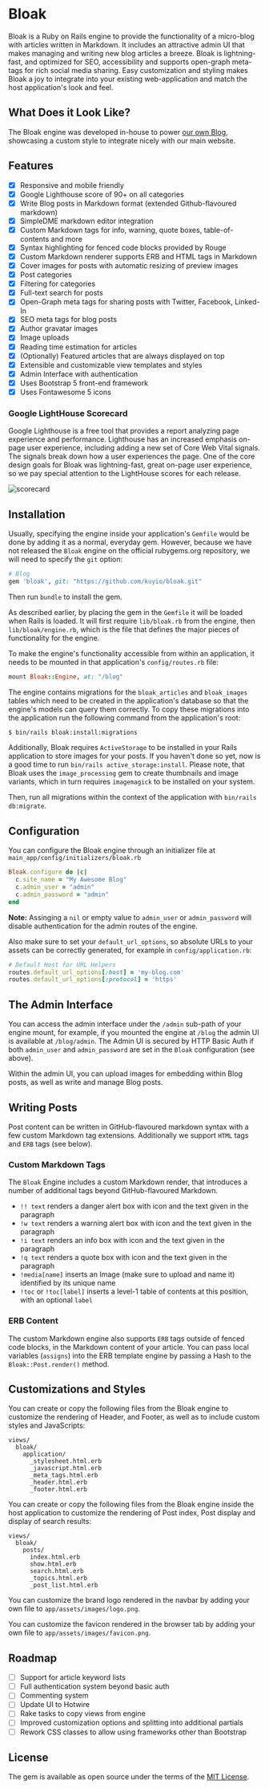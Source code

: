 # Bloak

Bloak is a Ruby on Rails engine to provide the functionality of a micro-blog with articles written in Markdown. It includes an attractive admin UI that makes managing and writing new blog articles a breeze. Bloak is lightning-fast, and optimized for SEO, accessibility and supports open-graph meta-tags for rich social media sharing. Easy customization and styling makes Bloak a joy to integrate into your existing web-application and match the host application's look and feel.

## What Does it Look Like?

The Bloak engine was developed in-house to power [our own Blog](https://kuy.io/blog), showcasing a custom style to integrate nicely with our main website.

## Features

- [x] Responsive and mobile friendly
- [x] Google Lighthouse score of 90+ on all categories
- [x] Write Blog posts in Markdown format (extended Github-flavoured markdown)
- [x] SimpleDME markdown editor integration
- [x] Custom Markdown tags for info, warning, quote boxes, table-of-contents and more
- [x] Syntax highlighting for fenced code blocks provided by Rouge
- [x] Custom Markdown renderer supports ERB and HTML tags in Markdown
- [x] Cover images for posts with automatic resizing of preview images
- [x] Post categories
- [x] Filtering for categories
- [x] Full-text search for posts
- [x] Open-Graph meta tags for sharing posts with Twitter, Facebook, Linked-In
- [x] SEO meta tags for blog posts
- [x] Author gravatar images
- [x] Image uploads
- [x] Reading time estimation for articles
- [x] (Optionally) Featured articles that are always displayed on top
- [x] Extensible and customizable view templates and styles
- [x] Admin Interface with authentication
- [x] Uses Bootstrap 5 front-end framework
- [x] Uses Fontawesome 5 icons

### Google LightHouse Scorecard

Google Lighthouse is a free tool that provides a report analyzing page experience and performance. Lighthouse has an increased emphasis on-page user experience, including adding a new set of Core Web Vital signals. The signals break down how a user experiences the page. One of the core design goals for Bloak was lightning-fast, great on-page user experience, so we pay special attention to the LightHouse scores for each release.

![scorecard](docs/bloak_lighthouse_score.png)

## Installation

Usually, specifying the engine inside your application's `Gemfile` would be done by adding it as a normal, everyday gem. However, because we have not released the `Bloak` engine on the official rubygems.org repository, we will need to specify the `git` option:

```ruby
# Blog
gem 'bloak', git: "https://github.com/kuyio/bloak.git"
```

Then run `bundle` to install the gem.

As described earlier, by placing the gem in the `Gemfile` it will be loaded when Rails is loaded. It will first require `lib/bloak.rb` from the engine, then `lib/bloak/engine.rb`, which is the file that defines the major pieces of functionality for the engine.

To make the engine's functionality accessible from within an application, it needs to be mounted in that application's `config/routes.rb` file:

```ruby
mount Bloak::Engine, at: "/blog"
```

The engine contains migrations for the `bloak_articles` and `bloak_images` tables which need to be created in the application's database so that the engine's models can query them correctly. To copy these migrations into the application run the following command from the application's root:

```sh
$ bin/rails bloak:install:migrations
```

Additionally, Bloak requires `ActiveStorage` to be installed in your Rails application to store images for your posts. If you haven't done so yet, now is a good time to run `bin/rails active_storage:install`. Please note, that Bloak uses the `image_processing` gem to create thumbnails and image variants, which in turn requires `imagemagick` to be installed on your system.

Then, run all migrations within the context of the application with `bin/rails db:migrate`.

## Configuration

You can configure the Bloak engine through an initializer file at `main_app/config/initializers/bloak.rb`

```ruby
Bloak.configure do |c|
  c.site_name = "My Awesome Blog"
  c.admin_user = "admin"
  c.admin_password = "admin"
end
```

**Note:** Assinging a `nil` or empty value to `admin_user` or `admin_password` will disable authentication for the admin routes of the engine.

Also make sure to set your `default_url_options`, so absolute URLs to your assets can be correctly generated, for example in `config/application.rb`:

```ruby
# Default Host for URL Helpers
routes.default_url_options[:host] = 'my-blog.com'
routes.default_url_options[:protocol] = 'https'
```

## The Admin Interface

You can access the admin interface under the `/admin` sub-path of your engine mount, for example, if you mounted the engine at `/blog` the admin UI is available at `/blog/admin`. The Admin UI is secured by HTTP Basic Auth if both `admin_user` and `admin_password` are set in the `Bloak` configuration (see above).

Within the admin UI, you can upload images for embedding within Blog posts, as well as write and manage Blog posts.

## Writing Posts

Post content can be written in GitHub-flavoured markdown syntax with a few custom Markdown tag extensions. Additionally we support `HTML` tags and `ERB` tags (see below).

### Custom Markdown Tags

The `Bloak` Engine includes a custom Markdown render, that introduces a number of additional tags beyond GitHub-flavoured Markdown.

- `!! text` renders a danger alert box with icon and the text given in the paragraph
- `!w text` renders a warning alert box with icon and the text given in the paragraph
- `!i text` renders an info box with icon and the text given in the paragraph
- `!q text` renders a quote box with icon and the text given in the paragraph
- `!media[name]` inserts an Image (make sure to upload and name it) identified by its unique name
- `!toc` or `!toc[label]` inserts a level-1 table of contents at this position, with an optional `label`

### ERB Content

The custom Markdown engine also supports `ERB` tags outside of fenced code blocks, in the Markdown content of your article.
You can pass local variables (`assigns`) into the ERB template engine by passing a Hash to the `Bloak::Post.render()` method.

## Customizations and Styles

You can create or copy the following files from the Bloak engine to customize the rendering of Header, and Footer, as well as to include custom styles and JavaScripts:

```
views/
  bloak/
    application/
      _stylesheet.html.erb
      _javascript.html.erb
      _meta_tags.html.erb
      _header.html.erb
      _footer.html.erb
```

You can create or copy the following files from the Bloak engine inside the host application to customize the rendering of Post index, Post display and display of search results:

```
views/
  bloak/
    posts/
      index.html.erb
      show.html.erb
      search.html.erb
      _topics.html.erb
      _post_list.html.erb
```

You can customize the brand logo rendered in the navbar by adding your own file to `app/assets/images/logo.png`.

You can customize the favicon rendered in the browser tab by adding your own file to `app/assets/images/favicon.png`.

## Roadmap

- [ ] Support for article keyword lists
- [ ] Full authentication system beyond basic auth
- [ ] Commenting system
- [ ] Update UI to Hotwire
- [ ] Rake tasks to copy views from engine
- [ ] Improved customization options and splitting into additional partials
- [ ] Rework CSS classes to allow using frameworks other than Bootstrap

## License

The gem is available as open source under the terms of the [MIT License](https://opensource.org/licenses/MIT).

